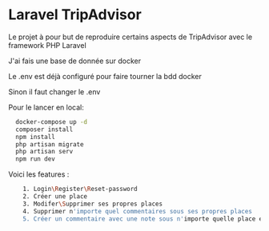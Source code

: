 # Laravel TripAdvisor

Le projet à pour but de reproduire certains aspects de TripAdvisor avec le framework PHP Laravel

J'ai fais une base de donnée sur docker

Le .env est déjà configuré pour faire tourner la bdd docker

Sinon il faut changer le .env

Pour le lancer en local: 
```bash
  docker-compose up -d
  composer install
  npm install
  php artisan migrate
  php artisan serv
  npm run dev
```
   

Voici les features : 
```bash
    1. Login\Register\Reset-password
    2. Créer une place
    3. Modifer\Supprimer ses propres places
    4. Supprimer n'importe quel commentaires sous ses propres places
    5. Créer un commentaire avec une note sous n'importe quelle place et pouvoir le supprimer
```

